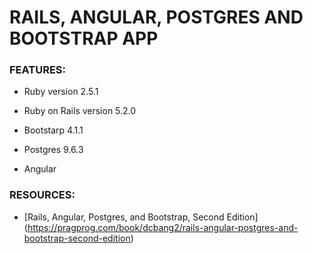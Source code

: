 # RAILS, ANGULAR, POSTGRES AND  BOOTSTRAP APP 

### FEATURES:

* Ruby version 2.5.1

* Ruby on Rails version 5.2.0

* Bootstarp 4.1.1

* Postgres 9.6.3

* Angular 

### RESOURCES:

* [Rails, Angular, Postgres, and Bootstrap, Second Edition] (https://pragprog.com/book/dcbang2/rails-angular-postgres-and-bootstrap-second-edition)

